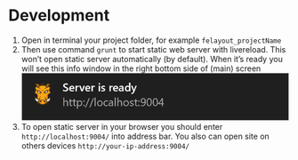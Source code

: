 # Development

1. Open in terminal your project folder, for example ```felayout_projectName```
2. Then use command ```grunt``` to start static web server with livereload. This won’t open static server automatically (by default). When it’s ready you will see this info window in the right bottom side of (main) screen
![](t3kit-docs-grunt-ready.png)
3. To open static server in your browser you should enter ```http://localhost:9004/``` into address bar. 
You also can open site on others devices ```http://your-ip-address:9004/```







